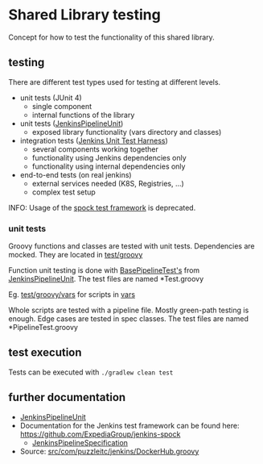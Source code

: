 # Shared Library testing

Concept for how to test the functionality of this shared library.

## testing

There are different test types used for testing at different levels.

* unit tests (JUnit 4)
  * single component
  * internal functions of the library
* unit tests ([JenkinsPipelineUnit](https://github.com/jenkinsci/JenkinsPipelineUnit))
  * exposed library functionality (vars directory and classes)
* integration tests ([Jenkins Unit Test Harness](https://github.com/jenkinsci/jenkins-test-harness))
  * several components working together
  * functionality using Jenkins dependencies only
  * functionality using internal dependencies only
* end-to-end tests (on real jenkins)
  * external services needed (K8S, Registries, ...)
  * complex test setup

INFO: Usage of the [spock test framework](https://spockframework.org/) is deprecated.

### unit tests

Groovy functions and classes are tested with unit tests. Dependencies are mocked.
They are located in [test/groovy](../test/groovy)

Function unit testing is done with [BasePipelineTest's](https://github.com/jenkinsci/JenkinsPipelineUnit/blob/master/src/main/groovy/com/lesfurets/jenkins/unit/BasePipelineTest.groovy)
from [JenkinsPipelineUnit](https://github.com/jenkinsci/JenkinsPipelineUnit). The test files are named *Test.groovy

Eg. [test/groovy/vars](../test/groovy/vars) for scripts in [vars](../vars)

Whole scripts are tested with a pipeline file. Mostly green-path testing is enough.
Edge cases are tested in spec classes. The test files are named *PipelineTest.groovy

## test execution

Tests can be executed with `./gradlew clean test`

## further documentation

* [JenkinsPipelineUnit](https://github.com/jenkinsci/JenkinsPipelineUnit)
* Documentation for the Jenkins test framework can be found here: <https://github.com/ExpediaGroup/jenkins-spock>
  * [JenkinsPipelineSpecification](https://www.javadoc.io/doc/com.homeaway.devtools.jenkins/jenkins-spock/2.0.1/com/homeaway/devtools/jenkins/testing/JenkinsPipelineSpecification.html)
* Source: [src/com/puzzleitc/jenkins/DockerHub.groovy](src/com/puzzleitc/jenkins/DockerHub.groovy)
